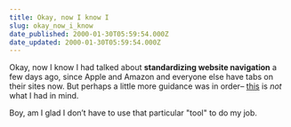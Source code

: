 ```yaml
---
title: Okay, now I know I
slug: okay_now_i_know
date_published: 2000-01-30T05:59:54.000Z
date_updated: 2000-01-30T05:59:54.000Z
---
```


Okay, now I know I had talked about **standardizing website navigation** a few days ago, since Apple and Amazon and everyone else have tabs on their sites now. But perhaps a little more guidance was in order– [this](http://www.ottawarealestate.org/frm_search.html) is *not* what I had in mind.

Boy, am I glad I don’t have to use that particular "tool" to do my job.
